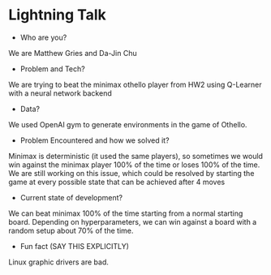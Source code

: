 
# Lightning Talk

* Who are you?

We are Matthew Gries and Da-Jin Chu

* Problem and Tech?

We are trying to beat the minimax othello player from HW2 using Q-Learner with a
neural network backend

* Data?

We used OpenAI gym to generate environments in the game of Othello.

* Problem Encountered and how we solved it?

Minimax is deterministic (it used the same players), so sometimes we would win against the
minimax player 100% of the time or loses 100% of the time. We are still working on this issue,
which could be resolved by starting the game at every possible state that can be achieved after 4
moves

* Current state of development?

We can beat minimax 100% of the time starting from a normal starting board. Depending on hyperparameters,
we can win against a board with a random setup about 70% of the time.

* Fun fact (SAY THIS EXPLICITLY)

Linux graphic drivers are bad.
